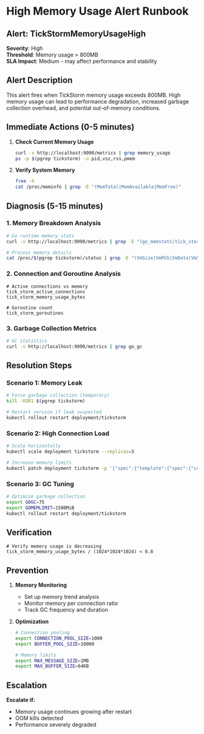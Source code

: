 # High Memory Usage Alert Runbook

## Alert: TickStormMemoryUsageHigh

**Severity**: High  
**Threshold**: Memory usage > 800MB  
**SLA Impact**: Medium - may affect performance and stability

## Alert Description

This alert fires when TickStorm memory usage exceeds 800MB. High memory usage can lead to performance degradation, increased garbage collection overhead, and potential out-of-memory conditions.

## Immediate Actions (0-5 minutes)

1. **Check Current Memory Usage**
   ```bash
   curl -s http://localhost:9090/metrics | grep memory_usage
   ps -p $(pgrep tickstorm) -o pid,vsz,rss,pmem
   ```

2. **Verify System Memory**
   ```bash
   free -h
   cat /proc/meminfo | grep -E "(MemTotal|MemAvailable|MemFree)"
   ```

## Diagnosis (5-15 minutes)

### 1. Memory Breakdown Analysis
```bash
# Go runtime memory stats
curl -s http://localhost:9090/metrics | grep -E "(go_memstats|tick_storm_memory)"

# Process memory details
cat /proc/$(pgrep tickstorm)/status | grep -E "(VmSize|VmRSS|VmData|VmStk)"
```

### 2. Connection and Goroutine Analysis
```promql
# Active connections vs memory
tick_storm_active_connections
tick_storm_memory_usage_bytes

# Goroutine count
tick_storm_goroutines
```

### 3. Garbage Collection Metrics
```bash
# GC statistics
curl -s http://localhost:9090/metrics | grep go_gc
```

## Resolution Steps

### Scenario 1: Memory Leak
```bash
# Force garbage collection (temporary)
kill -USR1 $(pgrep tickstorm)

# Restart service if leak suspected
kubectl rollout restart deployment/tickstorm
```

### Scenario 2: High Connection Load
```bash
# Scale horizontally
kubectl scale deployment tickstorm --replicas=3

# Increase memory limits
kubectl patch deployment tickstorm -p '{"spec":{"template":{"spec":{"containers":[{"name":"tickstorm","resources":{"limits":{"memory":"2Gi"}}}]}}}}'
```

### Scenario 3: GC Tuning
```bash
# Optimize garbage collection
export GOGC=75
export GOMEMLIMIT=1500MiB
kubectl rollout restart deployment/tickstorm
```

## Verification

```promql
# Verify memory usage is decreasing
tick_storm_memory_usage_bytes / (1024*1024*1024) < 0.8
```

## Prevention

1. **Memory Monitoring**
   - Set up memory trend analysis
   - Monitor memory per connection ratio
   - Track GC frequency and duration

2. **Optimization**
   ```bash
   # Connection pooling
   export CONNECTION_POOL_SIZE=1000
   export BUFFER_POOL_SIZE=10000
   
   # Memory limits
   export MAX_MESSAGE_SIZE=1MB
   export MAX_BUFFER_SIZE=64KB
   ```

## Escalation

**Escalate if:**
- Memory usage continues growing after restart
- OOM kills detected
- Performance severely degraded
